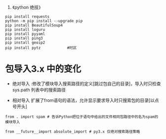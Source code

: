 1. 《python 绝技》
```
pip install requests
python -m pip install --upgrade pip
pip install BeautifulSoup4
pip install loguru
pip install pyyaml
pip install ping3
pip install geoip2
pip install pytz            #时区
```

# 包导入3.x 中的变化
- 绝对导入 :修改了模块导入搜索路径的定义[跳过包自己的目录]，导入时只检查sys.path 列表中的搜索路径 

- 相对导入 扩展了from语句的语法，允许显示要求导入时只搜索包的目录[以点号开头]

```
from . import spam # 告诉Python把位于语句中给出的文件相同包路径中的名为spam的模块导入
```
```
from __future__import absolute_import # py3.x 仅绝对搜索路径策略
```

